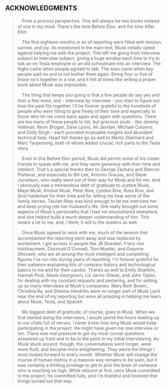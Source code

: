 ACKNOWLEDGMENTS
---

>　From a process perspective. This will always be two books instead of one in my mind. There's the time Before Elon, and the time After Elon.
>
>　The first eighteen months or so of reporting were filled with tension, sorrow, and joy. As mentioned in the main text, Musk initially opted against helping me with the project. This left me going from interview subject to interview subject, giving a huge windup each time to try to talk an ex-Tesla employee or an old schoolmate into an interview. The highs came when people agreed to talk. The lows came when key people said no and to not bother them again. String four or five of those no's together in a row, and it felt at times like writing a proper book about Musk was impossible.
>
>　The thing that keeps you going is that a few people do say yes and then a few more, and - interview by interview - you start to figure out how the past fits together. I'll be forever grateful to the hundreds of people who were filling to give freely of their time and especially to those who let me come back again and again with questions. There are too many of these people to list, but gracious souls - like Jeremy Hollman, Kevin Brogan, Dave Lyons, Ali Javidan, Michael Colonno, and Dolly Singh - each provided invaluable insights and abundant technical help. Heart felt thanks go as well to Martin Eberhard and Marc Tarpenning, both of whom added crucial, rich parts to the Tesla story.
>
>　Even in this Before Elon period, Musk did permit some of his closer friends to speak with me, and they were generous with their time and intellect. That's a special thanks then to George Zachary and Shervin Pishevar, and especially to Bill Lee, Antonio Gracias, and Steve Jurvetson, who really went out of their way for Musk and for me. And I obviously owe a tremendous debt of gratitude to Justine Musk, Maye Musk, Kimbal Musk, Peter Rive, Lyndon Rive, Russ Rive, and Scot haldeman for their time and for letting me hear some of the family stories. Talulah Riley was kind enough to let me interview her and keep prying into her husband's life. She really brought out some aspects of Musk's personality that I had not encountered elsewhere, and she helped build a much deeper understanding of him. This meant a lot to me, and, I think, it will to the readers as well.
>
>　Once Musk agreed to work with me, much of the tension that accompanied the reporting went away and was replaced by excitement. I got access to people like JB Straubel, Franz von Holzhaument. Diarmuid O'Connell, Tom Mueller, and Gwynne Shotwell, who are all among the most intelligent and compelling figures I've run into during years of reporting. I'm forever grateful for their patience explaining bits of company history and technological basics to me and for their candor. Thanks as well to Emily Shanklin, Hannah Post, Alexis Georgeson, Liz Jarvis-Shean, and John Taylor, for dealing with my constant requests and pestering, and for setting up so many interviews at Musk's companies. Mary Beth Brown, Christina Ra, and Shanna Hendriks were no longer part of Musk Land near the end of my reporting but were all amazing in helping me learn about Musk, Tesla, and SpaceX.
>
>　My biggest debt of gratitude, of course, goes to Musk. When we first started doing the interviews, I would spend the hours leading up to our chats full of nerves. I never knew how long Musk would keep participating in the project. He might have given me one interview or ten. There was real pressure to get my most curcial questions answered up front and to be to the point in my initial interviewing. As Musk stuck around, though, the conversations went longer, were more fluid, and became more enlightening. They werre the things I most looked forward to every month. Whether Musk will change the course of human histroy in a massive way remains to be seen, but it was certainly a thrilling privilege to get to pick the brain of someone who is reaching so high. While reticent at first, once Musk committed to the project, he committed fully, and I'm thankful and honored that things turned out that way.